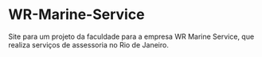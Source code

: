 # WR-Marine-Service
Site para um projeto da faculdade para a empresa WR Marine Service, que realiza serviços de assessoria no Rio de Janeiro.
